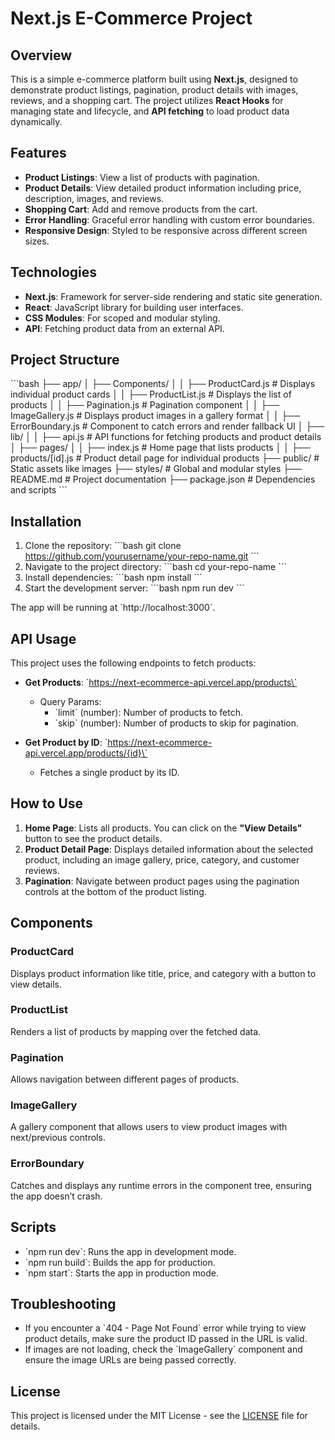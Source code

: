 
# Next.js E-Commerce Project

## Overview
This is a simple e-commerce platform built using **Next.js**, designed to demonstrate product listings, pagination, product details with images, reviews, and a shopping cart. The project utilizes **React Hooks** for managing state and lifecycle, and **API fetching** to load product data dynamically.

## Features
- **Product Listings**: View a list of products with pagination.
- **Product Details**: View detailed product information including price, description, images, and reviews.
- **Shopping Cart**: Add and remove products from the cart.
- **Error Handling**: Graceful error handling with custom error boundaries.
- **Responsive Design**: Styled to be responsive across different screen sizes.

## Technologies
- **Next.js**: Framework for server-side rendering and static site generation.
- **React**: JavaScript library for building user interfaces.
- **CSS Modules**: For scoped and modular styling.
- **API**: Fetching product data from an external API.

## Project Structure

\`\`\`bash
├── app/
│   ├── Components/
│   │   ├── ProductCard.js           # Displays individual product cards
│   │   ├── ProductList.js           # Displays the list of products
│   │   ├── Pagination.js            # Pagination component
│   │   ├── ImageGallery.js          # Displays product images in a gallery format
│   │   ├── ErrorBoundary.js         # Component to catch errors and render fallback UI
│   ├── lib/
│   │   ├── api.js                   # API functions for fetching products and product details
│   ├── pages/
│   │   ├── index.js                 # Home page that lists products
│   │   ├── products/[id].js         # Product detail page for individual products
├── public/                          # Static assets like images
├── styles/                          # Global and modular styles
├── README.md                        # Project documentation
├── package.json                     # Dependencies and scripts
\`\`\`

## Installation

1. Clone the repository:
   \`\`\`bash
   git clone https://github.com/yourusername/your-repo-name.git
   \`\`\`
2. Navigate to the project directory:
   \`\`\`bash
   cd your-repo-name
   \`\`\`
3. Install dependencies:
   \`\`\`bash
   npm install
   \`\`\`
4. Start the development server:
   \`\`\`bash
   npm run dev
   \`\`\`

The app will be running at \`http://localhost:3000\`.

## API Usage

This project uses the following endpoints to fetch products:

- **Get Products**: \`https://next-ecommerce-api.vercel.app/products\`
  - Query Params:
    - \`limit\` (number): Number of products to fetch.
    - \`skip\` (number): Number of products to skip for pagination.
  
- **Get Product by ID**: \`https://next-ecommerce-api.vercel.app/products/{id}\`
  - Fetches a single product by its ID.

## How to Use

1. **Home Page**: Lists all products. You can click on the **"View Details"** button to see the product details.
2. **Product Detail Page**: Displays detailed information about the selected product, including an image gallery, price, category, and customer reviews.
3. **Pagination**: Navigate between product pages using the pagination controls at the bottom of the product listing.

## Components

### ProductCard
Displays product information like title, price, and category with a button to view details.

### ProductList
Renders a list of products by mapping over the fetched data.

### Pagination
Allows navigation between different pages of products.

### ImageGallery
A gallery component that allows users to view product images with next/previous controls.

### ErrorBoundary
Catches and displays any runtime errors in the component tree, ensuring the app doesn’t crash.

## Scripts

- \`npm run dev\`: Runs the app in development mode.
- \`npm run build\`: Builds the app for production.
- \`npm start\`: Starts the app in production mode.

## Troubleshooting

- If you encounter a \`404 - Page Not Found\` error while trying to view product details, make sure the product ID passed in the URL is valid.
- If images are not loading, check the \`ImageGallery\` component and ensure the image URLs are being passed correctly.

## License
This project is licensed under the MIT License - see the [LICENSE](LICENSE) file for details.
